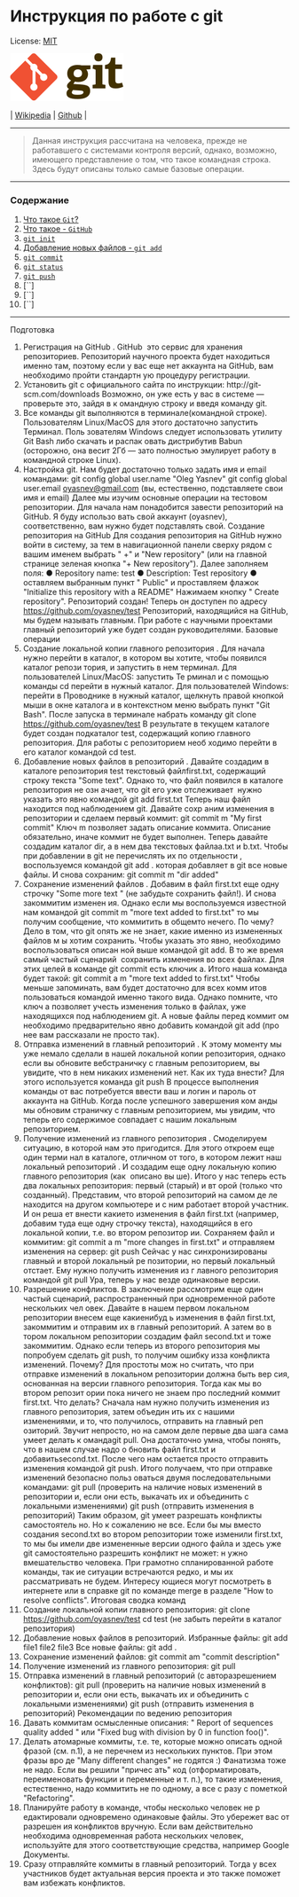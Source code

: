 # Инструкция по работе с git

License: [MIT](./license.md)


![git-logo](./assets/Git-logo.svg)

| [Wikipedia](https://ru.wikipedia.org/wiki/Git) | [Github](https://github.com/) |

---
>Данная инструкция рассчитана на человека, прежде не работавшего с системами контроля
версий, однако, возможно, имеющего представление о том, что такое командная строка.
Здесь будут описаны только самые базовые операции.
---
### Содержание
1. [Что такое `Git`?](./vsc.md)
2. [Что такое - `GitHub`](./github.md)
3. [`git init`](./init.md)
4. [Добавление новых файлов - `git add`](./add.md)
5. [`git commit`](./commit.md)
6. [`git status`](./status.md)
7. [`git push`](./push.md)
8. [``]
9. [``]
10. [``]


---
Подготовка 
1. Регистрация на GitHub . GitHub ­ это сервис для хранения репозиториев. 
Репозиторий научного проекта будет находиться именно там, поэтому если у вас
еще нет аккаунта на GitHub, вам необходимо пройти стандартн ую процедуру
регистрации. 
2. Установить git с официального сайта по инструкции: http://git­scm.com/downloads
Возможно, он уже есть у вас в системе — проверьте это, зайдя в к омандную строку
и введя команду git. 
3. Все команды git выполняются в терминале(командной строке). Пользователям 
Linux/MacOS для этого достаточно запустить Терминал. Поль зователям Windows
следует использовать утилиту Git Bash либо скачать и распак овать дистрибутив
Babun (осторожно, она весит 2Гб — зато полностью эмулирует работу в командной
строке Linux). 
4. Настройка git. Нам будет достаточно только задать имя и email командами: 
 git config ­­global user.name "Oleg Yasnev" 
 git config ­­global user.email oyasnev@gmail.com
(вы, естественно, подставляете свои имя и email) 
Далее мы изучим основные операции на тестовом репозитории. Для начала нам
понадобится завести репозиторий на GitHub. Я буду использо вать свой аккаунт (oyasnev),
соответственно, вам нужно будет подставлять свой. 
Создание репозитория на GitHub 
Для создания репозитория на GitHub нужно войти в систему, за тем в навигационной
панели сверху рядом с вашим именем выбрать " +" и "New repository" (или на главной 
странице зеленая кнопка "+ New repository"). Далее заполняем поля: 
● Repository name: test 
● Description: Test repository 
● оставляем выбранным пункт " Public" и проставляем флажок "Initialize this repository 
with a README" 
Нажимаем кнопку " Create repository". Репозиторий создан! Теперь он доступен по адресу 
https://github.com/oyasnev/test 
Репозиторий, находящийся на GitHub, мы будем называть главным. При работе с
научными проектами главный репозиторий уже будет создан руководителями. 
Базовые операции 
1. Создание локальной копии главного репозитория . Для начала нужно перейти в 
каталог, в котором вы хотите, чтобы появился каталог репози тория, и запустить в
нем терминал. Для пользователей Linux/MacOS: запустить Те рминал и с помощью
команды cd перейти в нужный каталог. Для пользователей Windows: перейти в
Проводнике в нужный каталог, щелкнуть правой кнопкой мыши в окне каталога и в
контекстном меню выбрать пункт "Git Bash". 
После запуска в терминале набрать команду 
 git clone https://github.com/oyasnev/test 
В результате в текущем каталоге будет создан подкаталог test, содержащий
копию главного репозитория. Для работы с репозиторием необ ходимо перейти в его
каталог командой cd test. 
2. Добавление новых файлов в репозиторий . Давайте создадим в каталоге 
репозитория test текстовый файлfirst.txt, содержащий строку текста "Some
text". Однако то, что файл появился в каталоге репозитория не озн ачает, что git его
уже отслеживает ­ нужно указать это явно командой 
 git add first.txt 
Теперь наш файл находится под наблюдением git. Давайте сохр аним изменения в
репозитории и сделаем первый коммит: 
 git commit ­m "My first commit" 
Ключ ­m позволяет задать описание коммита. Описание обязательно, иначе
коммит не будет выполнен. 
Теперь давайте создадим каталог dir, а в нем два текстовых файлаa.txt и
b.txt. Чтобы при добавлении в git не перечислять их по отдельности ,
воспользуемся командой 
 git add .
которая добавляет в git все новые файлы. И снова сохраним: 
 git commit ­m "dir added"
3. Сохранение изменений файлов . Добавим в файл first.txt еще одну строчку
"Some more text " (не забудьте сохранить файл!). И снова закоммитим изменен ия.
Однако если мы воспользуемся известной нам командой
 git commit ­m "more text added to first.txt"
то мы получим сообщение, что коммитить в общем­то нечего. По чему? Дело в том,
что git опять же не знает, какие именно из измененных файлов м ы хотим сохранить.
Чтобы указать это явно, необходимо воспользоваться описан ной выше командой
git add. В то же время самый частый сценарий ­ сохранить изменения во всех
файлах. Для этих целей в команде git commit есть ключик ­a. 
Итого наша команда будет такой: 
 git commit ­a ­m "more text added to first.txt"
Чтобы меньше запоминать, вам будет достаточно для всех комм итов пользоваться
командой именно такого вида. 
Однако помните, что ключ ­a позволяет учесть изменения только в файлах, уже
находящихся под наблюдением git. А новые файлы перед коммит ом необходимо
предварительно явно добавить командой git add (про нее вам рассказали не
просто так). 
4. Отправка изменений в главный репозиторий . К этому моменту мы уже немало 
сделали в нашей локальной копии репозитория, однако если вы обновите
веб­страничку с главным репозиторием, вы увидите, что в нем никаких изменений
нет. Как их туда внести? Для этого используется команда 
 git push
В процессе выполнения команды от вас потребуется ввести ваш и логин и пароль
от аккаунта на GitHub. Когда после успешного завершения ком анды мы обновим
страничку с главным репозиторием, мы увидим, что теперь его содержимое
совпадает с нашим локальным репозиторием. 
5. Получение изменений из главного репозитория . Смоделируем ситуацию, в 
которой нам это пригодится. Для этого откроем еще один терми нал в каталоге,
отличном от того, в котором лежит наш локальный репозиторий . И создадим еще
одну локальную копию главного репозитория (как ­ описано вы ше). Итого у нас
теперь есть два локальных репозитория: первый (старый) и вт орой (только что
созданный). Представим, что второй репозиторий на самом де ле находится на
другом компьютере и с ним работает второй участник. И он реша ет внести какие­то
изменения в файл first.txt (например, добавим туда еще одну строчку текста),
находящийся в его локальной копии, т.е. во втором репозитор ии. Сохраняем файл
и коммитим: 
 git commit ­a ­m "more changes in first.txt"
и отправляем изменения на сервер: 
 git push
Сейчас у нас синхронизированы главный и второй локальный ре позитории, но
первый локальный отстает. Ему нужно получить изменения из г лавного
репозитория командой 
 git pull
Ура, теперь у нас везде одинаковые версии. 
6. Разрешение конфликтов. В заключение рассмотрим еще один частый сценарий, 
распространенный при одновременной работе нескольких чел овек. Давайте в
нашем первом локальном репозитории внесем еще какие­нибуд ь изменения в файл
first.txt, закоммитим и отправим их в главный репозиторий. А затем во в тором
локальном репозитории создадим файл second.txt и тоже закоммитим. Однако
если теперь из второго репозитория мы попробуем сделать git push, то получим 
ошибку из­за конфликта изменений. Почему? Для простоты мож но считать, что при
отправке изменений в локальном репозитории должна быть вер сия, основанная на
версии главного репозитория. Тогда как мы во втором репозит ории пока ничего не
знаем про последний коммит first.txt. Что делать? Сначала нам нужно
получить изменения из главного репозитория, затем объедин ить их с нашими
изменениями, и то, что получилось, отправить на главный реп озиторий. Звучит
непросто, но на самом деле первые два шага сама умеет делать к омандаgit
pull. Она достаточно умна, чтобы понять, что в нашем случае надо о бновить
файл first.txt и добавитьsecond.txt. После чего нам остается просто
отправить изменения командой git push. 
Итого получаем, что при отправке изменений безопасно польз оваться двумя
последовательными командами: 
git pull (проверить на наличие новых изменений в репозитории и, если 
они есть, выкачать их и объединить с локальными изменениями)
 git push (отправить изменения в репозиторий)
Таким образом, git умеет разрешать конфликты самостоятель но. Но к сожалению
не все. Если бы мы вместо создания second.txt во втором репозитории тоже
изменили first.txt, то мы бы имели две измененные версии одного файла и
здесь уже git самостоятельно разрешить конфликт не может: н ужно вмешательство
человека. При грамотно спланированной работе команды, так ие ситуации
встречаются редко, и мы их рассматривать не будем. Интересу ющиеся могут
посмотреть в интернете или в справке git по команде merge в разделе "How to 
resolve conflicts". 
Итоговая сводка команд 
1. Создание локальной копии главного репозитория: 
 git clone https://github.com/oyasnev/test
 cd test (не забыть перейти в каталог репозитория)
2. Добавление новых файлов в репозиторий. 
Избранные файлы: 
 git add file1 file2 file3
Все новые файлы: 
 git add .
3. Сохранение изменений файлов: 
 git commit ­am "commit description" 
4. Получение изменений из главного репозитория: 
 git pull
5. Отправка изменений в главный репозиторий (с авторазрешением конфликтов): 
git pull (проверить на наличие новых изменений в репозитории и, если 
они есть, выкачать их и объединить с локальными изменениями)
 git push (отправить изменения в репозиторий)
Рекомендации по ведению репозитория 
1. Давать коммитам осмысленные описания: " Report of sequences quality added " или 
"Fixed bug with division by 0 in function foo()". 
2. Делать атомарные коммиты, т.е. те, которые можно описать одной фразой (см.
п.1), а не перечнем из нескольких пунктов. При этом фразы вро де "Many different 
changes" не годятся :) Фанатизма тоже не надо. Если вы решили "причес ать" код
(отформатировать, переименовать функции и переменные и т. п.), то такие
изменения, естественно, надо коммитить не по одному, а все с разу с пометкой
"Refactoring". 
3. Планируйте работу в команде, чтобы несколько человек не р едактировали
одновремено одинаковые файлы. Это убережет вас от разрешен ия конфликтов
вручную. Если вам действительно необходима одновременная работа нескольких
человек, используйте для этого соответствующие средства, например Google
Документы. 
4. Сразу отправляйте коммиты в главный репозиторий. Тогда у всех участников будет
актуальная версия проекта и это также поможет вам избежать конфликтов. 